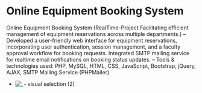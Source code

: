 # Online Equipment Booking System

Online Equipment Booking System
(RealTime-Project Facilitating efficient management of equipment reservations across multiple departments.)
– Developed a user-friendly web interface for equipment reservations, incorporating user authentication, session
management, and a faculty approval workflow for booking requests. Integrated SMTP mailing service for realtime email notifications on booking status updates.
– Tools & technologies used: PHP, MySQL, HTML, CSS, JavaScript, Bootstrap, jQuery, AJAX, SMTP Mailing
Service (PHPMailer)

- ![_- visual selection (2)](https://github.com/user-attachments/assets/ad85a352-eec0-4ad1-bc3f-1a440aad376c)


